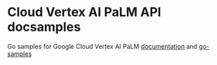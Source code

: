 # Cloud Vertex AI PaLM API docsamples

Go samples for Google Cloud Vertex AI PaLM
[documentation](https://cloud.google.com/vertex-ai/docs/generative-ai/learn/overview)
and [go-samples](https://github.com/GoogleCloudPlatform/golang-samples)

